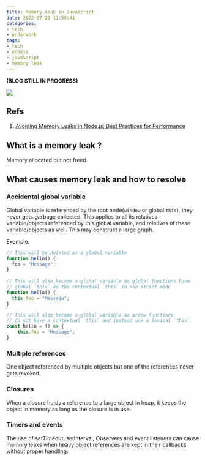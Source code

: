 ```yaml
---
title: Memory leak in Javascript
date: 2022-07-23 11:50:41
categories:
- tech
- underwork
tags:
- tech
- nodejs
- javascript
- memory leak
---
```

**(BLOG STILL IN PROGRESS)**


![](/images/memory_leak1.jpg)
## Refs
1. [Avoiding Memory Leaks in Node.js: Best Practices for Performance](https://blog.appsignal.com/authors/deepu-k-sasidharan)

## What is a memory leak ?
Memory allocated but not freed.

## What causes memory leak and how to resolve
### Accidental global variable
Global variable is referenced by the root node(`window` or global `this`), they never gets garbage collected. This applies to all its relatives - variable/objects referenced by this global variable, and relatives of these variable/objects as well. This may construct a large graph.

Example:
``` js
// This will be hoisted as a global variable
function hello() {
  foo = "Message";
}
 
// This will also become a global variable as global functions have
// global `this` as the contextual `this` in non strict mode
function hello() {
  this.foo = "Message";
}

// This will also become a global variable as arrow functions
// do not have a contextual `this` and instead use a lexical `this`
const hello = () => {
    this.foo = 'Message";
}
```



### Multiple references
One object referenced by multiple objects but one of the references never gets revoked.

### Closures
When a closure holds a reference to a large object in heap, it keeps the object in memory as long as the closure is in use.

### Timers and events
The use of setTimeout, setInterval, Observers and event listeners can cause memory leaks when heavy object references are kept in their callbacks without proper handling.
